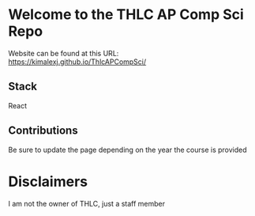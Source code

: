 # Welcome to the THLC AP Comp Sci Repo

Website can be found at this URL: https://kimalexj.github.io/ThlcAPCompSci/

## Stack
React

## Contributions
Be sure to update the page depending on the year the course is provided


# Disclaimers
I am not the owner of THLC, just a staff member

